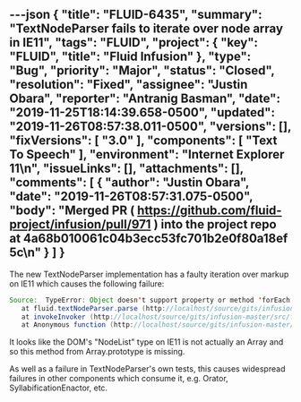 ---json
{
  "title": "FLUID-6435",
  "summary": "TextNodeParser fails to iterate over node array in IE11",
  "tags": "FLUID",
  "project": {
    "key": "FLUID",
    "title": "Fluid Infusion"
  },
  "type": "Bug",
  "priority": "Major",
  "status": "Closed",
  "resolution": "Fixed",
  "assignee": "Justin Obara",
  "reporter": "Antranig Basman",
  "date": "2019-11-25T18:14:39.658-0500",
  "updated": "2019-11-26T08:57:38.011-0500",
  "versions": [],
  "fixVersions": [
    "3.0"
  ],
  "components": [
    "Text To Speech"
  ],
  "environment": "Internet Explorer 11\n",
  "issueLinks": [],
  "attachments": [],
  "comments": [
    {
      "author": "Justin Obara",
      "date": "2019-11-26T08:57:31.075-0500",
      "body": "Merged PR ( <https://github.com/fluid-project/infusion/pull/971> ) into the project repo at 4a68b010061c04b3ecc53fc701b2e0f80a18ef5c\n"
    }
  ]
}
---
The new TextNodeParser implementation has a faulty iteration over markup on IE11 which causes the following failure:

```java
Source:  TypeError: Object doesn't support property or method 'forEach'
   at fluid.textNodeParser.parse (http://localhost/source/gits/infusion-master/src/framework/core/js/TextNodeParser.js:126:13)
   at invokeInvoker (http://localhost/source/gits/infusion-master/src/framework/core/js/FluidIoC.js:1781:17)
   at Anonymous function (http://localhost/source/gits/infusion-master/tests/framework-tests/core/js/TextNodeParserTests.js:200:13)
```

It looks like the DOM's "NodeList" type on IE11 is not actually an Array and so this method from Array.prototype is missing.

As well as a failure in TextNodeParser's own tests, this causes widespread failures in other components which consume it, e.g. Orator, SyllabificationEnactor, etc.

        